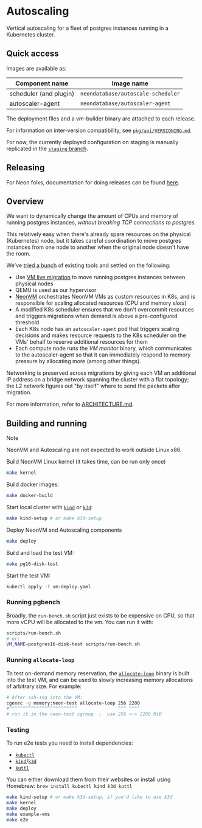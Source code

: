 # Autoscaling

Vertical autoscaling for a fleet of postgres instances running in a Kubernetes cluster.

## Quick access

Images are available as:

| Component name | Image name |
|----------------|------------|
| scheduler (and plugin) | `neondatabase/autoscale-scheduler` |
| autoscaler-agent | `neondatabase/autoscaler-agent` |

The deployment files and a vm-builder binary are attached to each release.

For information on inter-version compatibility, see
[`pkg/api/VERSIONING.md`](./pkg/api/VERSIONING.md).

For now, the currently deployed configuration on staging is manually replicated
in the [`staging` branch](https://github.com/neondatabase/autoscaling/tree/staging).

## Releasing

For Neon folks, documentation for doing releases can be found [here](https://www.notion.so/neondatabase/Releasing-Autoscaling-8d7cb8b9467e42b9b12c8bbd0ae07c81).

## Overview

We want to dynamically change the amount of CPUs and memory of running postgres instances, _without
breaking TCP connections to postgres_.

This relatively easy when there's already spare resources on the physical (Kubernetes) node, but it
takes careful coordination to move postgres instances from one node to another when the original
node doesn't have the room.

We've [tried a bunch](https://github.com/neondatabase/cloud/issues/1651) of existing tools and
settled on the following:

* Use [VM live migration](https://www.qemu.org/docs/master/devel/migration.html) to move running
  postgres instances between physical nodes
* QEMU is used as our hypervisor
* [NeonVM](https://github.com/neondatabase/autoscaling/tree/main/neonvm) orchestrates NeonVM VMs as custom resources in
  K8s, and is responsible for scaling allocated resources (CPU and memory _slots_)
* A modified K8s scheduler ensures that we don't overcommit resources and triggers migrations when
  demand is above a pre-configured threshold
* Each K8s node has an `autoscaler-agent` pod that triggers scaling decisions and makes resource
  requests to the K8s scheduler on the VMs' behalf to reserve additional resources for them
* Each compute node runs the _VM monitor_ binary, which communicates to the autoscaler-agent so that it can
  immediately respond to memory pressure by allocating more (among other things).

Networking is preserved across migrations by giving each VM an additional IP address on a bridge
network spanning the cluster with a flat topology; the L2 network figures out "by itself" where to
send the packets after migration.

For more information, refer to [ARCHITECTURE.md](./ARCHITECTURE.md).

## Building and running

> [!NOTE]
> NeonVM and Autoscaling are not expected to work outside Linux x86.

Build NeonVM Linux kernel (it takes time, can be run only once)

```sh
make kernel
```

Build docker images:

```sh
make docker-build
```

Start local cluster with [`kind`] or [`k3d`]:

```sh
make kind-setup # or make k3d-setup
```

Deploy NeonVM and Autoscaling components

```sh
make deploy
```

Build and load the test VM:

```sh
make pg16-disk-test
```

Start the test VM:

```sh
kubectl apply -f vm-deploy.yaml
```

### Running pgbench

Broadly, the `run-bench.sh` script just exists to be expensive on CPU, so that more vCPU will be
allocated to the vm. You can run it with:

```sh
scripts/run-bench.sh
# or:
VM_NAME=postgres16-disk-test scripts/run-bench.sh
```

### Running `allocate-loop`

To test on-demand memory reservation, the [`allocate-loop`] binary is built into the test VM, and
can be used to slowly increasing memory allocations of arbitrary size. For example:

```sh
# After ssh-ing into the VM:
cgexec -g memory:neon-test allocate-loop 256 2280
#^^^^^^^^^^^^^^^^^^^^^^^^^               ^^^ ^^^^
# run it in the neon-test cgroup  ;  use 256 <-> 2280 MiB
```

[`allocate-loop`]: vm-examples/pg16-disk-test/allocate-loop.c

### Testing

To run e2e tests you need to install dependencies:
- [`kubectl`]
- [`kind`]/[`k3d`]
- [`kuttl`]

You can either download them from their websites or install using Homebrew: `brew install kubectl kind k3d kuttl`

```sh
make kind-setup # or make k3d-setup, if you'd like to use k3d
make kernel
make deploy
make example-vms
make e2e
```

[`kubectl`]: https://kubernetes.io/docs/tasks/tools/#kubectl
[`kind`]: https://kubernetes.io/docs/tasks/tools/#kind
[`kuttl`]: https://kuttl.dev/
[`k3d`]: https://k3d.io
